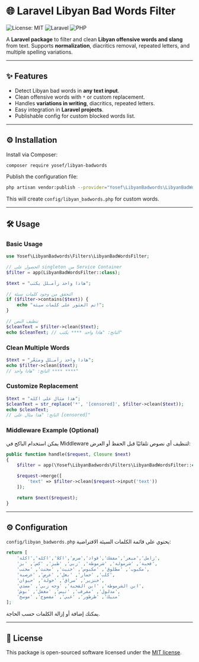 # 🌐 Laravel Libyan Bad Words Filter

![License: MIT](https://img.shields.io/badge/License-MIT-yellow.svg)
![Laravel](https://img.shields.io/badge/Laravel-8%2B-red)
![PHP](https://img.shields.io/badge/PHP-8.0%2B-blue)

A **Laravel package** to filter and clean **Libyan offensive words and slang** from text.
Supports **normalization**, diacritics removal, repeated letters, and multiple spelling variations.

---

## ✨ Features

* Detect Libyan bad words in **any text input**.
* Clean offensive words with `*` or custom replacement.
* Handles **variations in writing**, diacritics, repeated letters.
* Easy integration in **Laravel projects**.
* Publishable config for custom blocked words list.

---

## ⚙️ Installation

Install via Composer:

```bash
composer require yosef/libyan-badwords
```

Publish the configuration file:

```bash
php artisan vendor:publish --provider="Yosef\LibyanBadwords\LibyanBadWordsServiceProvider" --tag=config
```

This will create `config/libyan_badwords.php` for custom words.

---

## 🛠 Usage

### Basic Usage

```php
use Yosef\LibyanBadwords\Filters\LibyanBadWordsFilter;

// الحصول على singleton من Service Container
$filter = app(LibyanBadWordsFilter::class);

$text = "هاذا واحد زآمـلل يكتب";

// التحقق من وجود كلمات سيئة
if ($filter->contains($text)) {
    echo "تم العثور على كلمات سيئة!";
}

// تنظيف النص
$cleanText = $filter->clean($text);
echo $cleanText; // الناتج: "هاذا واحد **** يكتب"
```

### Clean Multiple Words

```php
$text = "هاذا واحد زآمـلل ومبَعّر";
echo $filter->clean($text);
// الناتج: "هاذا واحد **** ****"
```

### Customize Replacement

```php
$text = "هذا مثال على اكله";
$cleanText = str_replace('*', '[censored]', $filter->clean($text));
echo $cleanText;
// الناتج: "هذا مثال على [censored]"
```

### Middleware Example (Optional)

يمكن استخدام الباكج في Middleware لتنظيف أي نصوص تلقائيًا قبل الحفظ أو العرض:

```php
public function handle($request, Closure $next)
{
    $filter = app(\Yosef\LibyanBadwords\Filters\LibyanBadWordsFilter::class);

    $request->merge([
        'text' => $filter->clean($request->input('text'))
    ]);

    return $next($request);
}
```

---

## ⚙ Configuration

`config/libyan_badwords.php` يحتوي على قائمة الكلمات السيئة الافتراضية:

```php
return [
    'زامل','مبعر','مفشك','قواد','صرم','اكلا','اكله','اكلة',
    'قحبة', 'شرمولة', 'شرموطة', 'زبي', 'طيز', 'كس', 'بز',
    'مكبوب', 'مطلوق', 'مكبوس', 'خنيث', 'مخنث', 'مخنب',
    'كلب', 'حمار', 'بغل', 'عرص', 'عرصية',
    'خنزير', 'سراق', 'خولة', 'حيوان',
    'ابن الشرموطة', 'ابن القحبة', 'وجه زبي', 'مصدي',
    'مدلول', 'مقرقب', 'تيس', 'مغفل', 'بوش',
    'منيك', 'طرطور', 'غبي', 'مفضوح', 'موسخ'
];
```

يمكنك إضافة أو إزالة الكلمات حسب الحاجة.

---

## 📄 License

This package is open-sourced software licensed under the [MIT license](https://opensource.org/licenses/MIT).
